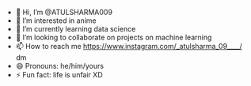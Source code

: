 - 👋 Hi, I’m @ATULSHARMA009
- 👀 I’m interested in anime
- 🌱 I’m currently learning data science
- 💞️ I’m looking to collaborate on projects on machine learning
- 📫 How to reach me https://www.instagram.com/_atulsharma_09____/ dm
- 😄 Pronouns: he/him/yours
- ⚡ Fun fact: life is unfair XD
  

<!---
ATULSHARMA009/ATULSHARMA009 is a ✨ special ✨ repository because its `README.md` (this file) appears on your GitHub profile.
You can click the Preview link to take a look at your changes.
--->
